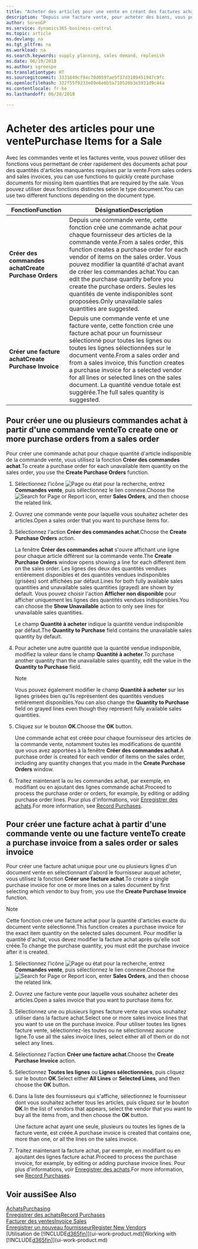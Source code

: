```yaml
---
title: "Acheter des articles pour une vente en créant des factures achat | Microsoft Docs"
description: "Depuis une facture vente, pour acheter des biens, vous pouvez créer une facture achat pour un fournisseur."
author: SorenGP
ms.service: dynamics365-business-central
ms.topic: article
ms.devlang: na
ms.tgt_pltfrm: na
ms.workload: na
ms.search.keywords: supply planning, sales demand, replenish
ms.date: 06/19/2018
ms.author: sgroespe
ms.translationtype: HT
ms.sourcegitcommit: 3331849cf94c70d0597ae5f37d3109451947c9fc
ms.openlocfilehash: 322f55f9233e89e6e6b5a710520b3e5931d9c44a
ms.contentlocale: fr-be
ms.lasthandoff: 06/20/2018

---
```

# <a name="purchase-items-for-a-sale"></a><span data-ttu-id="2ebb6-103">Acheter des articles pour une vente</span><span class="sxs-lookup"><span data-stu-id="2ebb6-103">Purchase Items for a Sale</span></span>
<span data-ttu-id="2ebb6-104">Avec les commandes vente et les factures vente, vous pouvez utiliser des fonctions vous permettant de créer rapidement des documents achat pour des quantités d'articles manquantes requises par la vente.</span><span class="sxs-lookup"><span data-stu-id="2ebb6-104">From sales orders and sales invoices, you can use functions to quickly create purchase documents for missing item quantities that are required by the sale.</span></span> <span data-ttu-id="2ebb6-105">Vous pouvez utiliser deux fonctions distinctes selon le type document.</span><span class="sxs-lookup"><span data-stu-id="2ebb6-105">You can use two different functions depending on the document type.</span></span>  

|<span data-ttu-id="2ebb6-106">Fonction</span><span class="sxs-lookup"><span data-stu-id="2ebb6-106">Function</span></span>|<span data-ttu-id="2ebb6-107">Désignation</span><span class="sxs-lookup"><span data-stu-id="2ebb6-107">Description</span></span>|
|--------|-----------|
|<span data-ttu-id="2ebb6-108">**Créer des commandes achat**</span><span class="sxs-lookup"><span data-stu-id="2ebb6-108">**Create Purchase Orders**</span></span>|<span data-ttu-id="2ebb6-109">Depuis une commande vente, cette fonction crée une commande achat pour chaque fournisseur des articles de la commande vente.</span><span class="sxs-lookup"><span data-stu-id="2ebb6-109">From a sales order, this function creates a purchase order for each vendor of items on the sales order.</span></span> <span data-ttu-id="2ebb6-110">Vous pouvez modifier la quantité d'achat avant de créer les commandes achat.</span><span class="sxs-lookup"><span data-stu-id="2ebb6-110">You can edit the purchase quantity before you create the purchase orders.</span></span> <span data-ttu-id="2ebb6-111">Seules les quantités de vente indisponibles sont proposées.</span><span class="sxs-lookup"><span data-stu-id="2ebb6-111">Only unavailable sales quantities are suggested.</span></span>
|<span data-ttu-id="2ebb6-112">**Créer une facture achat**</span><span class="sxs-lookup"><span data-stu-id="2ebb6-112">**Create Purchase Invoice**</span></span>|<span data-ttu-id="2ebb6-113">Depuis une commande vente et une facture vente, cette fonction crée une facture achat pour un fournisseur sélectionné pour toutes les lignes ou toutes les lignes sélectionnées sur le document vente.</span><span class="sxs-lookup"><span data-stu-id="2ebb6-113">From a sales order and from a sales invoice, this function creates a purchase invoice for a selected vendor for all lines or selected lines on the sales document.</span></span> <span data-ttu-id="2ebb6-114">La quantité vendue totale est suggérée.</span><span class="sxs-lookup"><span data-stu-id="2ebb6-114">The full sales quantity is suggested.</span></span>|

## <a name="to-create-one-or-more-purchase-orders-from-a-sales-order"></a><span data-ttu-id="2ebb6-115">Pour créer une ou plusieurs commandes achat à partir d'une commande vente</span><span class="sxs-lookup"><span data-stu-id="2ebb6-115">To create one or more purchase orders from a sales order</span></span>
<span data-ttu-id="2ebb6-116">Pour créer une commande achat pour chaque quantité d'article indisponible de la commande vente, vous utilisez la fonction **Créer des commandes achat**.</span><span class="sxs-lookup"><span data-stu-id="2ebb6-116">To create a purchase order for each unavailable item quantity on the sales order, you use the **Create Purchase Orders** function.</span></span>

1. <span data-ttu-id="2ebb6-117">Sélectionnez l'icône ![Page ou état pour la recherche](media/ui-search/search_small.png "Page ou état pour la recherche"), entrez **Commandes vente**, puis sélectionnez le lien connexe.</span><span class="sxs-lookup"><span data-stu-id="2ebb6-117">Choose the ![Search for Page or Report](media/ui-search/search_small.png "Search for Page or Report icon") icon, enter **Sales Orders**, and then choose the related link.</span></span>
2. <span data-ttu-id="2ebb6-118">Ouvrez une commande vente pour laquelle vous souhaitez acheter des articles.</span><span class="sxs-lookup"><span data-stu-id="2ebb6-118">Open a sales order that you want to purchase items for.</span></span>
3. <span data-ttu-id="2ebb6-119">Sélectionnez l'action **Créer des commandes achat**.</span><span class="sxs-lookup"><span data-stu-id="2ebb6-119">Choose the **Create Purchase Orders** action.</span></span>

    <span data-ttu-id="2ebb6-120">La fenêtre **Créer des commandes achat** s'ouvre affichant une ligne pour chaque article différent sur la commande vente.</span><span class="sxs-lookup"><span data-stu-id="2ebb6-120">The **Create Purchase Orders** window opens showing a line for each different item on the sales order.</span></span> <span data-ttu-id="2ebb6-121">Les lignes des deux des quantités vendues entièrement disponibles et des quantités vendues indisponibles (grisées) sont affichées par défaut.</span><span class="sxs-lookup"><span data-stu-id="2ebb6-121">Lines for both fully available sales quantities and unavailable sales quantities (grayed) are shown by default.</span></span> <span data-ttu-id="2ebb6-122">Vous pouvez choisir l'action **Afficher non disponible** pour afficher uniquement les lignes des quantités vendues indisponibles.</span><span class="sxs-lookup"><span data-stu-id="2ebb6-122">You can choose the **Show Unavailable** action to only see lines for unavailable sales quantities.</span></span>

    <span data-ttu-id="2ebb6-123">Le champ **Quantité à acheter** indique la quantité vendue indisponible par défaut.</span><span class="sxs-lookup"><span data-stu-id="2ebb6-123">The **Quantity to Purchase** field contains the unavailable sales quantity by default.</span></span>
4. <span data-ttu-id="2ebb6-124">Pour acheter une autre quantité que la quantité vendue indisponible, modifiez la valeur dans le champ **Quantité à acheter**.</span><span class="sxs-lookup"><span data-stu-id="2ebb6-124">To purchase another quantity than the unavailable sales quantity, edit the value in the **Quantity to Purchase** field.</span></span>

    > [!NOTE]  
    >   <span data-ttu-id="2ebb6-125">Vous pouvez également modifier le champ **Quantité à acheter** sur les lignes grisées bien qu'ils représentent des quantités vendues entièrement disponibles.</span><span class="sxs-lookup"><span data-stu-id="2ebb6-125">You can also change the **Quantity to Purchase** field on grayed lines even though they represent fully available sales quantities.</span></span>
5. <span data-ttu-id="2ebb6-126">Cliquez sur le bouton **OK**.</span><span class="sxs-lookup"><span data-stu-id="2ebb6-126">Choose the **OK** button.</span></span>

    <span data-ttu-id="2ebb6-127">Une commande achat est créée pour chaque fournisseur des articles de la commande vente, notamment toutes les modifications de quantité que vous avez apportées à la fenêtre **Créer des commandes achat**.</span><span class="sxs-lookup"><span data-stu-id="2ebb6-127">A purchase order is created for each vendor of items on the sales order, including any quantity changes that you made in the **Create Purchase Orders** window.</span></span>
7. <span data-ttu-id="2ebb6-128">Traitez maintenant la ou les commandes achat, par exemple, en modifiant ou en ajoutant des lignes commande achat.</span><span class="sxs-lookup"><span data-stu-id="2ebb6-128">Proceed to process the purchase order or orders, for example, by editing or adding purchase order lines.</span></span> <span data-ttu-id="2ebb6-129">Pour plus d'informations, voir [Enregistrer des achats](purchasing-how-record-purchases.md).</span><span class="sxs-lookup"><span data-stu-id="2ebb6-129">For more information, see [Record Purchases](purchasing-how-record-purchases.md).</span></span>


## <a name="to-create-a-purchase-invoice-from-a-sales-order-or-sales-invoice"></a><span data-ttu-id="2ebb6-130">Pour créer une facture achat à partir d'une commande vente ou une facture vente</span><span class="sxs-lookup"><span data-stu-id="2ebb6-130">To create a purchase invoice from a sales order or sales invoice</span></span>
<span data-ttu-id="2ebb6-131">Pour créer une facture achat unique pour une ou plusieurs lignes d'un document vente en sélectionnant d'abord le fournisseur auquel acheter, vous utilisez la fonction **Créer une facture achat**.</span><span class="sxs-lookup"><span data-stu-id="2ebb6-131">To create a single purchase invoice for one or more lines on a sales document by first selecting which vendor to buy from, you use the **Create Purchase Invoice** function.</span></span>

> [!NOTE]  
>   <span data-ttu-id="2ebb6-132">Cette fonction crée une facture achat pour la quantité d'articles exacte du document vente sélectionné.</span><span class="sxs-lookup"><span data-stu-id="2ebb6-132">This function creates a purchase invoice for the exact item quantity on the selected sales document.</span></span> <span data-ttu-id="2ebb6-133">Pour modifier la quantité d'achat, vous devez modifier la facture achat après qu'elle soit créée.</span><span class="sxs-lookup"><span data-stu-id="2ebb6-133">To change the purchase quantity, you must edit the purchase invoice after it is created.</span></span>  

1. <span data-ttu-id="2ebb6-134">Sélectionnez l'icône ![Page ou état pour la recherche](media/ui-search/search_small.png "Page ou état pour la recherche"), entrez **Commandes vente**, puis sélectionnez le lien connexe.</span><span class="sxs-lookup"><span data-stu-id="2ebb6-134">Choose the ![Search for Page or Report](media/ui-search/search_small.png "Search for Page or Report icon") icon, enter **Sales Orders**, and then choose the related link.</span></span>
2. <span data-ttu-id="2ebb6-135">Ouvrez une facture vente pour laquelle vous souhaitez acheter des articles.</span><span class="sxs-lookup"><span data-stu-id="2ebb6-135">Open a sales invoice that you want to purchase items for.</span></span>
3. <span data-ttu-id="2ebb6-136">Sélectionnez une ou plusieurs lignes facture vente que vous souhaitez utiliser dans la facture achat.</span><span class="sxs-lookup"><span data-stu-id="2ebb6-136">Select one or more sales invoice lines that you want to use on the purchase invoice.</span></span> <span data-ttu-id="2ebb6-137">Pour utiliser toutes les lignes facture vente, sélectionnez-les toutes ou ne sélectionnez aucune ligne.</span><span class="sxs-lookup"><span data-stu-id="2ebb6-137">To use all the sales invoice lines, select either all of them or do not select any lines.</span></span>
4. <span data-ttu-id="2ebb6-138">Sélectionnez l'action **Créer une facture achat**.</span><span class="sxs-lookup"><span data-stu-id="2ebb6-138">Choose the **Create Purchase Invoice** action.</span></span>
5. <span data-ttu-id="2ebb6-139">Sélectionnez **Toutes les lignes** ou **Lignes sélectionnées**, puis cliquez sur le bouton **OK**.</span><span class="sxs-lookup"><span data-stu-id="2ebb6-139">Select either **All Lines** or **Selected Lines**, and then choose the **OK** button.</span></span>  
6. <span data-ttu-id="2ebb6-140">Dans la liste des fournisseurs qui s'affiche, sélectionnez le fournisseur dont vous souhaitez acheter tous les articles, puis cliquez sur le bouton **OK**.</span><span class="sxs-lookup"><span data-stu-id="2ebb6-140">In the list of vendors that appears, select the vendor that you want to buy all the items from, and then choose the **OK** button.</span></span>

    <span data-ttu-id="2ebb6-141">Une facture achat ayant une seule, plusieurs ou toutes les lignes de la facture vente, est créée.</span><span class="sxs-lookup"><span data-stu-id="2ebb6-141">A purchase invoice is created that contains one, more than one, or all the lines on the sales invoice.</span></span>
7. <span data-ttu-id="2ebb6-142">Traitez maintenant la facture achat, par exemple, en modifiant ou en ajoutant des lignes facture achat.</span><span class="sxs-lookup"><span data-stu-id="2ebb6-142">Proceed to process the purchase invoice, for example, by editing or adding purchase invoice lines.</span></span> <span data-ttu-id="2ebb6-143">Pour plus d'informations, voir [Enregistrer des achats](purchasing-how-record-purchases.md).</span><span class="sxs-lookup"><span data-stu-id="2ebb6-143">For more information, see [Record Purchases](purchasing-how-record-purchases.md).</span></span>

## <a name="see-also"></a><span data-ttu-id="2ebb6-144">Voir aussi</span><span class="sxs-lookup"><span data-stu-id="2ebb6-144">See Also</span></span>
[<span data-ttu-id="2ebb6-145">Achats</span><span class="sxs-lookup"><span data-stu-id="2ebb6-145">Purchasing</span></span>](purchasing-manage-purchasing.md)  
[<span data-ttu-id="2ebb6-146">Enregistrer des achats</span><span class="sxs-lookup"><span data-stu-id="2ebb6-146">Record Purchases</span></span>](purchasing-how-record-purchases.md)  
[<span data-ttu-id="2ebb6-147">Facturer des ventes</span><span class="sxs-lookup"><span data-stu-id="2ebb6-147">Invoice Sales</span></span>](sales-how-invoice-sales.md)  
[<span data-ttu-id="2ebb6-148">Enregistrer un nouveau fournisseur</span><span class="sxs-lookup"><span data-stu-id="2ebb6-148">Register New Vendors</span></span>](purchasing-how-register-new-vendors.md)  
<span data-ttu-id="2ebb6-149">[Utilisation de [!INCLUDE[d365fin](includes/d365fin_md.md)]](ui-work-product.md)</span><span class="sxs-lookup"><span data-stu-id="2ebb6-149">[Working with [!INCLUDE[d365fin](includes/d365fin_md.md)]](ui-work-product.md)</span></span>

